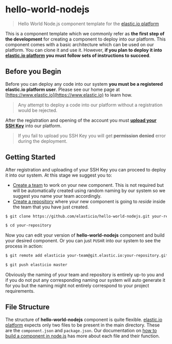 # hello-world-nodejs
> Hello World Node.js component template for the [elastic.io platform](http://www.elastic.io "elastic.io platform")

This is a component template which we commonly refer as **the first step of the development** for creating a component to deploy into our platform. This component comes with a basic architecture which can be used on our platform. You can clone it and use it. However, **if you plan to deploy it into [elastic.io platform](https://www.elastic.io "elastic.io platform") you must follow sets of instructions to succeed**.

## Before you Begin

Before you can deploy any code into our system **you must be a registered elastic.io platform user**. Please see our home page at [https://www.elastic.io](https://www.elastic.io) to learn how.

> Any attempt to deploy a code into our platform without a registration would be rejected.

After the registration and opening of the account you must **[upload your SSH Key](http://go2.elastic.io/manage-ssh-keys)** into our platform.

> If you fail to upload you SSH Key you will get **permission denied** error during the deployment.

## Getting Started

After registration and uploading of your SSH Key you can proceed to deploy it into our system. At this stage we suggest you to:
* [Create a team](http://go2.elastic.io/manage-teams) to work on your new component. This is not required but will be automatically created using random naming by our system so we suggest you name your team accordingly.
* [Create a repository](http://go2.elastic.io/manage-repositories) where your new component is going to *reside* inside the team that you have just created.

```bash
$ git clone https://github.com/elasticio/hello-world-nodejs.git your-repository

$ cd your-repository
```
Now you can edit your version of **hello-world-nodejs** component and build your desired component. Or you can just ``PUSH``it into our system to see the process in action:

```bash
$ git remote add elasticio your-team@git.elastic.io:your-repository.git

$ git push elasticio master
```
Obviously the naming of your team and repository is entirely up-to you and if you do not put any corresponding naming our system will auto generate it for you but the naming might not entirely correspond to your project requirements.

## File Structure

The structure of **hello-world-nodejs** component is quite flexible. [elastic.io platform](https://www.elastic.io) expects only two files to be present in the main directory. These are the ``component.json`` and ``package.json``. Our documentation on [how to build a component in node.js](http://http://go2.elastic.io/build-nodejs-component) has more about each file and their function.
